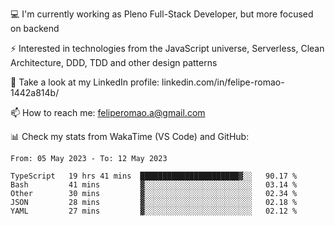 💻 I'm currently working as Pleno Full-Stack Developer, but more focused on backend

⚡ Interested in technologies from the JavaScript universe, Serverless, Clean Architecture, DDD, TDD and other design patterns

👥 Take a look at my LinkedIn profile: linkedin.com/in/felipe-romao-1442a814b/

📫 How to reach me: feliperomao.a@gmail.com

📊 Check my stats from WakaTime (VS Code) and GitHub:

<!--START_SECTION:waka-->

```text
From: 05 May 2023 - To: 12 May 2023

TypeScript   19 hrs 41 mins  ██████████████████████▓░░   90.17 %
Bash         41 mins         ▓░░░░░░░░░░░░░░░░░░░░░░░░   03.14 %
Other        30 mins         ▓░░░░░░░░░░░░░░░░░░░░░░░░   02.34 %
JSON         28 mins         ▓░░░░░░░░░░░░░░░░░░░░░░░░   02.18 %
YAML         27 mins         ▓░░░░░░░░░░░░░░░░░░░░░░░░   02.12 %
```

<!--END_SECTION:waka-->
